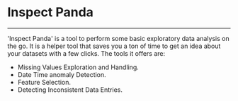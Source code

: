 # Inspect Panda
___

'Inspect Panda' is a tool to perform some basic exploratory data analysis on the go. It is a helper tool that saves you a ton of time to get an idea about your datasets with a few clicks.
The tools it offers are:
- Missing Values Exploration and Handling.
- Date Time anomaly Detection.
- Feature Selection.
- Detecting Inconsistent Data Entries.
